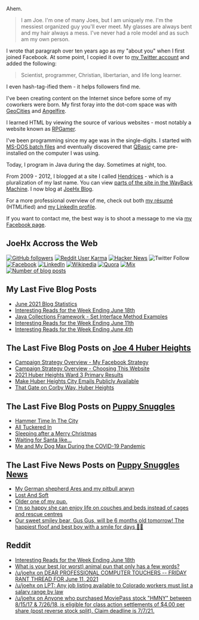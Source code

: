 Ahem.

> I am Joe. I'm one of many Joes, but I am uniquely me. I'm the messiest organized guy you'll ever meet. My glasses are always bent and my hair always a mess. I've never had a role model and as such am my own person.

I wrote that paragraph over ten years ago as my "about you" when I first joined Facebook. At some point, I copied it over to [my Twitter account](https://twitter.com/JoeHxBlog) and added the following:

> Scientist, programmer, Christian, libertarian, and life long learner.

I even hash-tag-ified them - it helps followers find me.

I've been creating content on the Internet since before some of my coworkers were born. My first foray into the dot-com space was with [GeoCities](https://en.wikipedia.org/wiki/Yahoo!_GeoCities) and [Angelfire](https://en.wikipedia.org/wiki/Angelfire).

I learned HTML by viewing the source of various websites - most notably a website known as [RPGamer](https://rpgamer.com/).

I've been programming since my age was in the single-digits. I started with [MS-DOS batch files](https://en.wikipedia.org/wiki/Batch_file) and eventually discovered that [QBasic](https://en.wikipedia.org/wiki/QBasic) came pre-installed on the computer I was using.

Today, I program in Java during the day. Sometimes at night, too.

From 2009 - 2012, I blogged at a site I called [Hendrices](https://www.facebook.com/Hendricescom/) - which is a pluralization of my last name. You can view [parts of the site in the WayBack Machine](https://web.archive.org/web/20090731115109/http://www.hendrices.com/). I now blog at [JoeHx Blog](https://www.joehxblog.com/).

For a more professional overview of me, check out both [my r&eacute;sum&eacute;](https://www.joehxblog.com/resume/) (HTMLified) and [my LinkedIn profile](https://www.linkedin.com/in/joehx/).

If you want to contact me, the best way is to shoot a message to me via [my Facebook page](https://www.facebook.com/JoeHxBlog/).

## JoeHx Accross the Web

[![GitHub followers](https://img.shields.io/github/followers/hendrixjoseph?label=GitHub&style=for-the-badge&logo=github)](https://github.com/hendrixjoseph)
[![Reddit User Karma](https://img.shields.io/reddit/user-karma/combined/joehx?label=Reddit&style=for-the-badge&logo=reddit)](https://www.reddit.com/user/joehx/)
[![Hacker News](https://img.shields.io/badge/dynamic/json?label=hacker+news&query=%24.karma&url=https%3A%2F%2Fhacker-news.firebaseio.com%2Fv0%2Fuser%2Fjoehx2.json&color=ff6600&style=for-the-badge&logo=y-combinator)](https://news.ycombinator.com/user?id=joehx2)
![Twitter Follow](https://img.shields.io/twitter/follow/JoeHxBlog?label=Twitter&style=for-the-badge&logo=twitter&color=1da1f2)
[![Facebook](https://img.shields.io/static/v1?label=FACEBOOK&message=137%20LIKES&color=3b5998&style=for-the-badge&logo=facebook)](https://www.facebook.com/JoeHxBlog)
[![LinkedIn](https://img.shields.io/static/v1?label=linkedin&message=193%20connections&color=2867b2&style=for-the-badge&logo=linkedin)](https://www.linkedin.com/in/joehx)
[![Wikipedia](https://img.shields.io/badge/dynamic/xml?label=wikipedia&query=%2F%2F%2A%5B%40id%3D%22general-stats%22%5D%2Fdiv%2Fdiv%2Fdiv%5B1%5D%2Ftable%2Ftbody%2Ftr%5B11%5D%2Ftd%5B2%5D%2Fstrong&suffix=%20edits&url=https%3A%2F%2Fxtools.wmflabs.org%2Fec%2Fen.wikipedia.org%2FHendrixjoseph&style=for-the-badge&logo=wikipedia&color=9f9f9f)](https://en.wikipedia.org/wiki/User:Hendrixjoseph)
[![Quora](https://img.shields.io/static/v1?label=quora&message=110%20followers&color=b92b27&style=for-the-badge&logo=quora&logoColor=b92b27)](https://www.quora.com/profile/Joseph-Hendrix)
[![Mix](https://img.shields.io/static/v1?label=mix&message=14k%20followers&color=ff8126&style=for-the-badge&logo=mix&logoColor=ff8126)](https://mix.com/joehx)
[![Number of blog posts](https://img.shields.io/endpoint?style=for-the-badge&url=https%3A%2F%2Fwww.joehxblog.com%2Fdata%2Fnumposts.json)](https://www.joehxblog.com/)

## My Last Five Blog Posts

<!-- JOEHXBLOG:START -->
- [June 2021 Blog Statistics](https://www.joehxblog.com/june-2021-blog-statistics/)
- [Interesting Reads for the Week Ending June 18th](https://www.joehxblog.com/june-18-2021-interesting-reads/)
- [Java Collections Framework - Set Interface Method Examples](https://www.joehxblog.com/set-interface-method-examples/)
- [Interesting Reads for the Week Ending June 11th](https://www.joehxblog.com/june-11-2021-interesting-reads/)
- [Interesting Reads for the Week Ending June 4th](https://www.joehxblog.com/june-4-2021-interesting-reads/)
<!-- JOEHXBLOG:END -->

## The Last Five Blog Posts on [Joe 4 Huber Heights](https://www.joe4huberheights.com/)

<!-- JOE4HUBERHEIGHTS:START -->
- [Campaign Strategy Overview - My Facebook Strategy](https://www.joe4huberheights.com/my-facebook-strategy/)
- [Campaign Strategy Overview - Choosing This Website](https://www.joe4huberheights.com/choosing-this-website/)
- [2021 Huber Heights Ward 3 Primary Results](https://www.joe4huberheights.com/2021-huber-heights-primary-results/)
- [Make Huber Heights City Emails Publicly Available](https://www.joe4huberheights.com/make-huber-heights-city-emails-publicly-available/)
- [That Gate on Corby Way, Huber Heights](https://www.joe4huberheights.com/that-gate-on-corby-way/)
<!-- JOE4HUBERHEIGHTS:END -->

## The Last Five Blog Posts on [Puppy Snuggles](https://www.puppy-snuggles.com/)

<!-- PUPPY-SNUGGLES:START -->
- [Hammer Time In The City](https://www.puppy-snuggles.com/blog/hammer-time-in-the-city/)
- [All Tuckered In](https://www.puppy-snuggles.com/blog/all-tuckered-in/)
- [Sleeping after a Merry Christmas](https://www.puppy-snuggles.com/blog/sleeping-after-a-merry-christmas/)
- [Waiting for Santa like...](https://www.puppy-snuggles.com/blog/waiting-for-santa-like/)
- [Me and My Dog Max During the COVID-19 Pandemic](https://www.puppy-snuggles.com/blog/me-and-my-dog-max-during-the-covid-19-pandemic/)
<!-- PUPPY-SNUGGLES:END -->

## The Last Five News Posts on [Puppy Snuggles News](https://news.puppy-snuggles.com/)

<!-- PUPPY-SNUGGLES-NEWS:START -->
- [My German shepherd Ares and my pitbull arwyn](https://news.puppy-snuggles.com/5399980/my-german-shepherd-ares-and-my-pitbull-arwyn)
- [Lost And Soft](https://news.puppy-snuggles.com/6485356/lost-and-soft)
- [Older one of my pup.](https://news.puppy-snuggles.com/5775016/older-one-of-my-pup)
- [I'm so happy she can enjoy life on couches and beds instead of cages and rescue centres](https://news.puppy-snuggles.com/6425882/im-so-happy-she-can-enjoy-life-on-couches-and-beds-instead-of-cages-and-rescue-centres)
- [Our sweet smiley bear, Gus Gus, will be 6 months old tomorrow! The happiest floof and best boy with a smile for days 🐾💙](https://news.puppy-snuggles.com/4939353/our-sweet-smiley-bear-gus-gus-will-be-6-months-old-tomorrow-the-happiest-floof-and-best-boy-with-a-smile-for-days)
<!-- PUPPY-SNUGGLES-NEWS:END -->

## Reddit

<!-- REDDIT:START -->
- [Interesting Reads for the Week Ending June 18th](https://www.reddit.com/r/Blogswap/comments/o2rnez/interesting_reads_for_the_week_ending_june_18th/)
- [What is your best (or worst) animal pun that only has a few words?](https://www.reddit.com/r/AskReddit/comments/o0gpfm/what_is_your_best_or_worst_animal_pun_that_only/)
- [/u/joehx on DEAR PROFESSIONAL COMPUTER TOUCHERS -- FRIDAY RANT THREAD FOR June 11, 2021](https://www.reddit.com/r/cscareerquestions/comments/nx9o19/dear_professional_computer_touchers_friday_rant/h1ep9pe/)
- [/u/joehx on LPT: Any job listing available to Colorado workers must list a salary range by law](https://www.reddit.com/r/ExperiencedDevs/comments/nvj1xk/lpt_any_job_listing_available_to_colorado_workers/h16aekq/)
- [/u/joehx on Anyone who purchased MoviePass stock "HMNY" between 8/15/17 & 7/26/18, is eligible for class action settlements of $4.00 per share (post reverse stock split). Claim deadline is 7/7/21.](https://www.reddit.com/r/personalfinance/comments/nvootw/anyone_who_purchased_moviepass_stock_hmny_between/h15voxu/)
<!-- REDDIT:END -->
